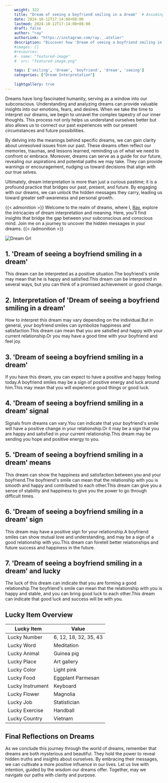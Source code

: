 ```yaml
---
    weight: 322
    title: "Dream of seeing a boyfriend smiling in a dream"  # Assuming 'title' column exists
    date: 2024-10-12T17:14:00+08:00
    lastmod: 2024-10-12T17:14:00+08:00
    draft: false
    author: "ray"
    authorLink: "https://instagram.com/ray._.atelier"
    description: "Discover how 'Dream of seeing a boyfriend smiling in a dream' can interpret your future and uncover its significant meanings in your life."
    #images: []
    #resources:
    #- name: "featured-image"
    #  src: "featured-image.png"
    
    tags: ['smiling', 'Dream', 'boyfriend', 'dream', 'seeing']
    categories: ["Dream Interpretation"]
    
    lightgallery: true
---
```

    
Dreams have long fascinated humanity, serving as a window into our subconscious. Understanding and analyzing dreams can provide valuable insights into our emotions, fears, and desires. When we take the time to interpret our dreams, we begin to unravel the complex tapestry of our inner thoughts. This process not only helps us understand ourselves better but also allows us to connect our past experiences with our present circumstances and future possibilities.

By delving into the meanings behind specific dreams, we can gain clarity about unresolved issues from our past. These dreams often reflect our memories, traumas, and lessons learned, reminding us of what we need to confront or embrace. Moreover, dreams can serve as a guide for our future, revealing our aspirations and potential paths we may take. They can provide warnings or encouragement, nudging us toward decisions that align with our true selves.

Ultimately, dream interpretation is more than just a curious pastime; it is a profound practice that bridges our past, present, and future. By engaging with our dreams, we can unlock the hidden messages they carry, leading us toward greater self-awareness and personal growth.

{{< admonition >}}
Welcome to the realm of dreams, where I, [Ray](https://instagram.com/ray._.atelier), explore the intricacies of dream interpretation and meaning. Here, you’ll find insights that bridge the gap between your subconscious and conscious mind. Join me on a journey to uncover the hidden messages in your dreams.
{{< /admonition >}}

![Dream Grl](https://cdn.pixabay.com/photo/2017/11/02/03/35/gothic-2910057_1280.jpg "Dream Grl")

## 1. 'Dream of seeing a boyfriend smiling in a dream'
This dream can be interpreted as a positive situation.The boyfriend's smile may mean that he is happy and satisfied.This dream can be interpreted in several ways, but you can think of a promised achievement or good change.

## 2. Interpretation of 'Dream of seeing a boyfriend smiling in a dream'
How to interpret this dream may vary depending on the individual.But in general, your boyfriend smiles can symbolize happiness and satisfaction.This dream can mean that you are satisfied and happy with your current relationship.Or you may have a good time with your boyfriend and feel joy.

## 3. 'Dream of seeing a boyfriend smiling in a dream'
If you have this dream, you can expect to have a positive and happy feeling today.A boyfriend smiles may be a sign of positive energy and luck around him.This may mean that you will experience good things or good luck.

## 4. 'Dream of seeing a boyfriend smiling in a dream' signal
Signals from dreams can vary.You can indicate that your boyfriend's smile will have a positive change in your relationship.Or it may be a sign that you are happy and satisfied in your current relationship.This dream may be sending you hope and positive energy to you.

## 5. 'Dream of seeing a boyfriend smiling in a dream' means
This dream can show the happiness and satisfaction between you and your boyfriend.The boyfriend's smile can mean that the relationship with you is smooth and happy and contributed to each other.This dream can give you a sense of stability and happiness to give you the power to go through difficult times.

## 6. 'Dream of seeing a boyfriend smiling in a dream' sign
This dream may have a positive sign for your relationship.A boyfriend smiles can show mutual love and understanding, and may be a sign of a good relationship with you.This dream can foretell better relationships and future success and happiness in the future.

## 7. 'Dream of seeing a boyfriend smiling in a dream' and lucky
The luck of this dream can indicate that you are forming a good relationship.The boyfriend's smile can mean that the relationship with you is happy and stable, and you can bring good luck to each other.This dream can indicate that good luck and success will be with you.

## Lucky Item Overview
| Lucky Item          | Value              |
|---------------|--------------------|
| Lucky Number        | 6, 12, 18, 32, 35, 43  |
| Lucky Word          | Meditation |
| Lucky Animal        | Guinea pig |
| Lucky Place         | Art gallery     |
| Lucky Color         | Light pink     |
| Lucky Food          | Eggplant Parmesan      |
| Lucky Instrument    | Keyboard |
| Lucky Flower        | Magnolia    |
| Lucky Job           | Statistician       |
| Lucky Exercise      | Handball  |
| Lucky Country       | Vietnam    |


##  Final Reflections on Dreams

As we conclude this journey through the world of dreams, remember that dreams are both mysterious and beautiful. They hold the power to reveal hidden truths and insights about ourselves. By embracing their messages, we can cultivate a more positive influence in our lives. Let us live with intention, guided by the wisdom our dreams offer. Together, may we navigate our paths with clarity and purpose.
